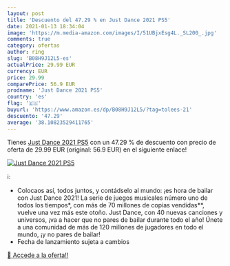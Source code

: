 ```yaml
---
layout: post
title: 'Descuento del 47.29 % en Just Dance 2021 PS5'
date: 2021-01-13 18:34:04
image: 'https://m.media-amazon.com/images/I/51UBjxEsg4L._SL200_.jpg'
comments: true
category: ofertas
author: ring
slug: 'B08H9J12L5-es'
actualPrice: 29.99 EUR
currency: EUR
price: 29.99
comparePrice: 56.9 EUR
prodname: 'Just Dance 2021 PS5'
country: 'es'
flag: '🇪🇸'
buyurl: 'https://www.amazon.es/dp/B08H9J12L5/?tag=tolees-21'
descuento: '47.29'
average: '38.10823529411765'
---
```


Tienes [Just Dance 2021 PS5](https://www.amazon.es/dp/B08H9J12L5/?tag=tolees-21) con un 47.29 % de descuento con precio de oferta de 29.99 EUR (original: 56.9 EUR) en el siguiente enlace!

[![Just Dance 2021 PS5](https://m.media-amazon.com/images/I/51UBjxEsg4L._SL200_.jpg)](https://www.amazon.es/dp/B08H9J12L5/?tag=tolees-21)

ℹ️:

- Colocaos así, todos juntos, y contádselo al mundo: ¡es hora de bailar con Just Dance 2021! La serie de juegos musicales número uno de todos los tiempos*, con más de 70 millones de copias vendidas**, vuelve una vez más este otoño. Just Dance, con 40 nuevas canciones y universos, ¡va a hacer que no pares de bailar durante todo el año! Únete a una comunidad de más de 120 millones de jugadores en todo el mundo, ¡y no pares de bailar!
- Fecha de lanzamiento sujeta a cambios

[🛒 Accede a la oferta!!](https://www.amazon.es/dp/B08H9J12L5/?tag=tolees-21)
